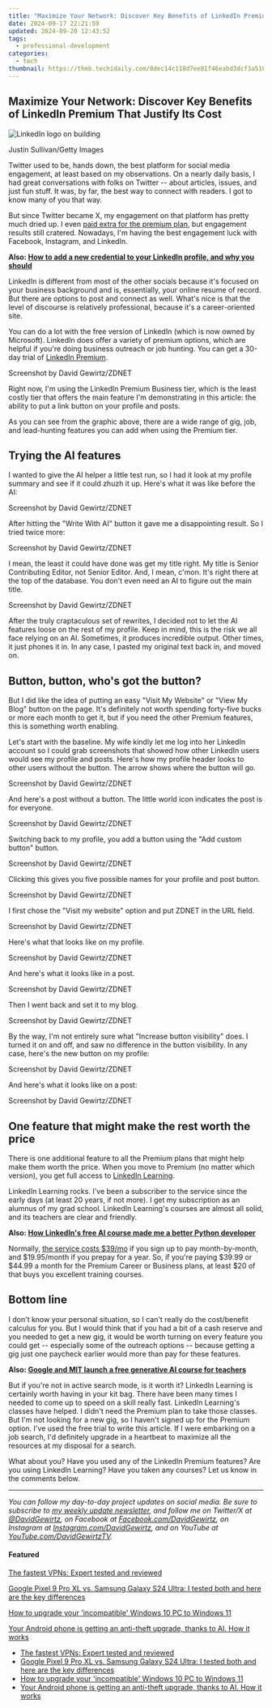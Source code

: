 ```yaml
---
title: "Maximize Your Network: Discover Key Benefits of LinkedIn Premium That Justify Its Cost"
date: 2024-09-17 22:21:59
updated: 2024-09-20 12:43:52
tags:
  - professional-development
categories:
  - tech
thumbnail: https://thmb.techidaily.com/8dec14c118d7ee81f46eabd3dcf3a5188bbf56bf80fdef23b5e5cacf3addecc5.jpg
---
```


## Maximize Your Network: Discover Key Benefits of LinkedIn Premium That Justify Its Cost

![LinkedIn logo on building](https://www.zdnet.com/a/img/resize/ef4a8b5c40f6bce0380782a051101f45d0e02379/2024/04/12/388b2385-e468-40fb-a95e-c626d0c06e5b/gettyimages-1572708606.jpg?auto=webp&width=1280)

Justin Sullivan/Getty Images

Twitter used to be, hands down, the best platform for social media engagement, at least based on my observations. On a nearly daily basis, I had great conversations with folks on Twitter -- about articles, issues, and just fun stuff. It was, by far, the best way to connect with readers. I got to know many of you that way.

But since Twitter became X, my engagement on that platform has pretty much dried up. I even [paid extra for the premium plan](https://www.zdnet.com/article/i-paid-for-twitter-blue-aka-x-premium-for-six-months-was-it-worth-it/), but engagement results still cratered. Nowadays, I'm having the best engagement luck with Facebook, Instagram, and LinkedIn. 

**Also: [How to add a new credential to your LinkedIn profile, and why you should](https://www.zdnet.com/education/professional-development/how-to-add-a-new-credential-to-your-linkedin-profile-and-why-you-should/)**

LinkedIn is different from most of the other socials because it's focused on your business background and is, essentially, your online resume of record. But there are options to post and connect as well. What's nice is that the level of discourse is relatively professional, because it's a career-oriented site. 

You can do a lot with the free version of LinkedIn (which is now owned by Microsoft). LinkedIn does offer a variety of premium options, which are helpful if you're doing business outreach or job hunting. You can get a 30-day trial of [LinkedIn Premium](https://premium.linkedin.com/).

Screenshot by David Gewirtz/ZDNET

Right now, I'm using the LinkedIn Premium Business tier, which is the least costly tier that offers the main feature I'm demonstrating in this article: the ability to put a link button on your profile and posts. 

As you can see from the graphic above, there are a wide range of gig, job, and lead-hunting features you can add when using the Premium tier. 

##  Trying the AI features 

I wanted to give the AI helper a little test run, so I had it look at my profile summary and see if it could zhuzh it up. Here's what it was like before the AI: 

Screenshot by David Gewirtz/ZDNET

After hitting the "Write With AI" button it gave me a disappointing result. So I tried twice more: 

Screenshot by David Gewirtz/ZDNET

I mean, the least it could have done was get my title right. My title is Senior Contributing Editor, not Senior Editor. And, I mean, c'mon. It's right there at the top of the database. You don't even need an AI to figure out the main title. 

Screenshot by David Gewirtz/ZDNET

After the truly craptaculous set of rewrites, I decided not to let the AI features loose on the rest of my profile. Keep in mind, this is the risk we all face relying on an AI. Sometimes, it produces incredible output. Other times, it just phones it in. In any case, I pasted my original text back in, and moved on. 

##  Button, button, who's got the button? 

But I did like the idea of putting an easy "Visit My Website" or "View My Blog" button on the page. It's definitely not worth spending forty-five bucks or more each month to get it, but if you need the other Premium features, this is something worth enabling. 

Let's start with the baseline. My wife kindly let me log into her LinkedIn account so I could grab screenshots that showed how other LinkedIn users would see my profile and posts. Here's how my profile header looks to other users without the button. The arrow shows where the button will go. 

Screenshot by David Gewirtz/ZDNET

And here's a post without a button. The little world icon indicates the post is for everyone. 

Screenshot by David Gewirtz/ZDNET

Switching back to my profile, you add a button using the "Add custom button" button. 

Screenshot by David Gewirtz/ZDNET

Clicking this gives you five possible names for your profile and post button. 

Screenshot by David Gewirtz/ZDNET

I first chose the "Visit my website" option and put ZDNET in the URL field. 

Screenshot by David Gewirtz/ZDNET

Here's what that looks like on my profile. 

Screenshot by David Gewirtz/ZDNET

And here's what it looks like in a post.

Screenshot by David Gewirtz/ZDNET

Then I went back and set it to my blog.

Screenshot by David Gewirtz/ZDNET

By the way, I'm not entirely sure what "Increase button visibility" does. I turned it on and off, and saw no difference in the button visibility. In any case, here's the new button on my profile: 

Screenshot by David Gewirtz/ZDNET

And here's what it looks like on a post: 

Screenshot by David Gewirtz/ZDNET

##  One feature that might make the rest worth the price 

There is one additional feature to all the Premium plans that might help make them worth the price. When you move to Premium (no matter which version), you get full access to [LinkedIn Learning](https://www.zdnet.com/article/how-linkedins-ai-course-made-me-a-better-python-developer/). 

LinkedIn Learning rocks. I've been a subscriber to the service since the early days (at least 20 years, if not more). I get my subscription as an alumnus of my grad school. LinkedIn Learning's courses are almost all solid, and its teachers are clear and friendly. 

**Also: [How LinkedIn's free AI course made me a better Python developer](https://www.zdnet.com/article/how-linkedins-ai-course-made-me-a-better-python-developer/)**

Normally, [the service costs $39/mo](https://www.linkedin.com/learning/) if you sign up to pay month-by-month, and $19.95/month if you prepay for a year. So, if you're paying $39.99 or $44.99 a month for the Premium Career or Business plans, at least $20 of that buys you excellent training courses. 

##  Bottom line

I don't know your personal situation, so I can't really do the cost/benefit calculus for you. But I would think that if you had a bit of a cash reserve and you needed to get a new gig, it would be worth turning on every feature you could get -- especially some of the outreach options -- because getting a gig just one paycheck earlier would more than pay for these features. 

**Also: [Google and MIT launch a free generative AI course for teachers](https://www.zdnet.com/article/google-and-mit-launch-a-free-generative-ai-course-for-teachers/?ftag=TRE-03-10aaa6b&utm%5Femail=%7B%7B#sha256}}{{email}}{{/sha256}}&utm%5Fcampaign%5Fid={{campaignId}}&utm%5Femail%5Fid={{#sha256}}{{campaignId}}{{templateId}}{{email}}{{/sha256}}&utm%5Fnewsletter%5Fid={{messageTypeId}}&medium=email&source=iterable)**

But if you're not in active search mode, is it worth it? LinkedIn Learning is certainly worth having in your kit bag. There have been many times I needed to come up to speed on a skill really fast. LinkedIn Learning's classes have helped. I didn't need the Premium plan to take those classes. But I'm not looking for a new gig, so I haven't signed up for the Premium option. I've used the free trial to write this article. If I were embarking on a job search, I'd definitely upgrade in a heartbeat to maximize all the resources at my disposal for a search. 

What about you? Have you used any of the LinkedIn Premium features? Are you using LinkedIn Learning? Have you taken any courses? Let us know in the comments below. 

---

_You can follow my day-to-day project updates on social media. Be sure to subscribe to [my weekly update newsletter](https://advancedgeekery.substack.com/), and follow me on Twitter/X at [@DavidGewirtz](https://twitter.com/davidgewirtz), on Facebook at [Facebook.com/DavidGewirtz](https://www.facebook.com/davidgewirtz), on Instagram at [Instagram.com/DavidGewirtz](https://www.instagram.com/DavidGewirtz/), and on YouTube at [YouTube.com/DavidGewirtzTV](https://www.youtube.com/user/DavidGewirtzTV)._

#### Featured

[The fastest VPNs: Expert tested and reviewed](https://www.zdnet.com/article/fastest-vpn/ "The fastest VPNs: Expert tested and reviewed")

[Google Pixel 9 Pro XL vs. Samsung Galaxy S24 Ultra: I tested both and here are the key differences](https://www.zdnet.com/article/google-pixel-9-pro-xl-vs-samsung-galaxy-s24-ultra/ "Google Pixel 9 Pro XL vs. Samsung Galaxy S24 Ultra: I tested both and here are the key differences")

[How to upgrade your 'incompatible' Windows 10 PC to Windows 11](https://www.zdnet.com/article/how-to-upgrade-your-incompatible-windows-10-pc-to-windows-11/ "How to upgrade your 'incompatible' Windows 10 PC to Windows 11")

[Your Android phone is getting an anti-theft upgrade, thanks to AI. How it works](https://www.zdnet.com/article/your-android-phone-is-getting-an-anti-theft-upgrade-thanks-to-ai-how-it-works/ "Your Android phone is getting an anti-theft upgrade, thanks to AI. How it works")

* [The fastest VPNs: Expert tested and reviewed](https://www.zdnet.com/article/fastest-vpn/ "The fastest VPNs: Expert tested and reviewed")
* [Google Pixel 9 Pro XL vs. Samsung Galaxy S24 Ultra: I tested both and here are the key differences](https://www.zdnet.com/article/google-pixel-9-pro-xl-vs-samsung-galaxy-s24-ultra/ "Google Pixel 9 Pro XL vs. Samsung Galaxy S24 Ultra: I tested both and here are the key differences")
* [How to upgrade your 'incompatible' Windows 10 PC to Windows 11](https://www.zdnet.com/article/how-to-upgrade-your-incompatible-windows-10-pc-to-windows-11/ "How to upgrade your 'incompatible' Windows 10 PC to Windows 11")
* [Your Android phone is getting an anti-theft upgrade, thanks to AI. How it works](https://www.zdnet.com/article/your-android-phone-is-getting-an-anti-theft-upgrade-thanks-to-ai-how-it-works/ "Your Android phone is getting an anti-theft upgrade, thanks to AI. How it works")

<ins class="adsbygoogle"
     style="display:block"
     data-ad-format="autorelaxed"
     data-ad-client="ca-pub-7571918770474297"
     data-ad-slot="1223367746"></ins>



<ins class="adsbygoogle"
     style="display:block"
     data-ad-client="ca-pub-7571918770474297"
     data-ad-slot="8358498916"
     data-ad-format="auto"
     data-full-width-responsive="true"></ins>
